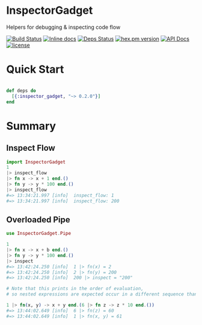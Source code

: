 # InspectorGadget
Helpers for debugging & inspecting code flow

[![Build Status](https://travis-ci.org/expede/inspector_gadget.svg?branch=master)](https://travis-ci.org/expede/inspector_gadget) [![Inline docs](http://inch-ci.org/github/expede/inspector_gadget.svg?branch=master)](http://inch-ci.org/github/expede/inspector_gadget) [![Deps Status](https://beta.hexfaktor.org/badge/all/github/expede/inspector_gadget.svg)](https://beta.hexfaktor.org/github/expede/inspector_gadget) [![hex.pm version](https://img.shields.io/hexpm/v/inspector_gadget.svg?style=flat)](https://hex.pm/packages/inspector_gadget) [![API Docs](https://img.shields.io/badge/api-docs-yellow.svg?style=flat)](http://hexdocs.pm/inspector_gadget/) [![license](https://img.shields.io/github/license/mashape/apistatus.svg?maxAge=2592000)](https://github.com/expede/inspector_gadget/blob/master/LICENSE)

# Quick Start

```elixir

def deps do
  [{:inspector_gadget, "~> 0.2.0"}]
end
```

# Summary

## Inspect Flow

```elixir
import InspectorGadget
1
|> inspect_flow
|> fn x -> x + 1 end.()
|> fn y -> y * 100 end.()
|> inspect_flow
#=> 13:34:21.997 [info]  inspect_flow: 1
#=> 13:34:21.997 [info]  inspect_flow: 200
```

## Overloaded Pipe

```elixir
use InspectorGadget.Pipe

1
|> fn x -> x + b end.()
|> fn y -> y * 100 end.()
|> inspect
#=> 13:42:24.250 [info]  1 |> fn(x) = 2
#=> 13:42:24.250 [info]  2 |> fn(y) = 200
#=> 13:42:24.250 [info]  200 |> inspect = "200"

# Note that this prints in the order of evaluation,
# so nested expressions are expected occur in a different sequence than the code

1 |> fn(x, y) -> x + y end.(6 |> fn z -> z * 10 end.())
#=> 13:44:02.649 [info]  6 |> fn(z) = 60
#=> 13:44:02.649 [info]  1 |> fn(x, y) = 61
```
